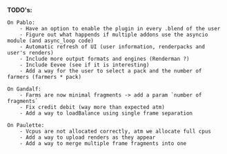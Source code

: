**TODO's:**

    On Pablo:
        - Have an option to enable the plugin in every .blend of the user
        - Figure out what happends if multiple addons use the asyncio module (and async_loop code)
        - Automatic refresh of UI (user information, renderpacks and user's renders)
        - Include more output formats and engines (Renderman ?)
        - Include Eevee (see if it is interesting)
        - Add a way for the user to select a pack and the number of farmers (farmers * pack)

    On Gandalf:
        - Farms are now minimal fragments -> add a param `number of fragments`
        - Fix credit debit (way more than expected atm)
        - Add a way to loadBalance using single frame separation

    On Paulette:
        - Vcpus are not allocated correctly, atm we allocate full cpus
        - Add a way to upload renders as they appear
        - Add a way to merge multiple frame fragments into one

